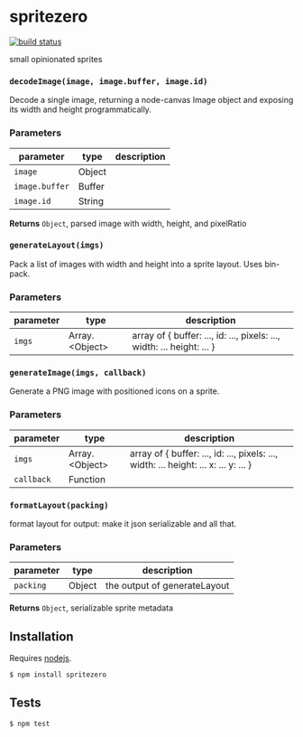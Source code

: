 # spritezero

[![build status](https://secure.travis-ci.org/mapbox/spritezero.png)](http://travis-ci.org/mapbox/spritezero)

small opinionated sprites


### `decodeImage(image, image.buffer, image.id)`

Decode a single image, returning a node-canvas Image object
and exposing its width and height programmatically.


### Parameters

| parameter      | type   | description |
| -------------- | ------ | ----------- |
| `image`        | Object |             |
| `image.buffer` | Buffer |             |
| `image.id`     | String |             |



**Returns** `Object`, parsed image with width, height, and pixelRatio


### `generateLayout(imgs)`

Pack a list of images with width and height into a sprite layout.
Uses bin-pack.

### Parameters

| parameter | type              | description                                                            |
| --------- | ----------------- | ---------------------------------------------------------------------- |
| `imgs`    | Array\.\<Object\> | array of { buffer: ..., id: ..., pixels: ..., width: ... height: ... } |



### `generateImage(imgs, callback)`

Generate a PNG image with positioned icons on a sprite.

### Parameters

| parameter  | type              | description                                                                          |
| ---------- | ----------------- | ------------------------------------------------------------------------------------ |
| `imgs`     | Array\.\<Object\> | array of { buffer: ..., id: ..., pixels: ..., width: ... height: ... x: ... y: ... } |
| `callback` | Function          |                                                                                      |



### `formatLayout(packing)`

format layout for output: make it json serializable and all that.


### Parameters

| parameter | type   | description                  |
| --------- | ------ | ---------------------------- |
| `packing` | Object | the output of generateLayout |



**Returns** `Object`, serializable sprite metadata

## Installation

Requires [nodejs](http://nodejs.org/).

```sh
$ npm install spritezero
```

## Tests

```sh
$ npm test
```


